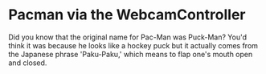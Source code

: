 # Pacman via the WebcamController

 Did you know that the original name for Pac-Man was Puck-Man? You'd think it was because he looks like a hockey puck
 but it actually comes from the Japanese phrase 'Paku-Paku,' which means to flap one's mouth open and closed.
